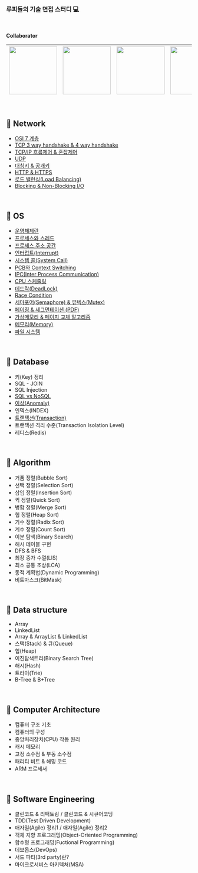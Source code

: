### 루피들의 기술 면접 스터디 💻

<br> 

**Collaborator**

|[<img src="https://user-images.githubusercontent.com/65820741/125305781-9b35d600-e369-11eb-9e9f-68b5ad160e42.png" width="130" height="130">](https://github.com/hammii)| [<img src="https://user-images.githubusercontent.com/65820741/125305961-c1f40c80-e369-11eb-8bf9-4f3af8ea3889.png" width="130" height="130">](https://github.com/Yangheerim) | [<img src="https://user-images.githubusercontent.com/65820741/125306133-e9e37000-e369-11eb-91e9-304b4699e9b5.png" width="130" height="130">](https://github.com/Lee-so-young) | [<img src="https://user-images.githubusercontent.com/65820741/125306360-1d25ff00-e36a-11eb-9498-ab0485a1dd3e.png" width="130" height="130">](https://github.com/haewon-park) |
| :-----------------------------------: | :---------------------------------------: | :-------------------------------------: | :-------------------------------------: |

<br>

## 📌 Network
- [OSI 7 계층](https://github.com/haewon-park/csStudy/blob/main/Network/OSI%207%EA%B3%84%EC%B8%B5.md)
- [TCP 3 way handshake & 4 way handshake](https://github.com/haewon-park/csStudy/blob/main/Network/TCP%203-way%20%26%204-way%20Handshake.md)
- [TCP/IP 흐름제어 & 혼잡제어](https://github.com/haewon-park/csStudy/blob/main/Network/TCP_IP%ED%9D%90%EB%A6%84%EC%A0%9C%EC%96%B4%26%ED%98%BC%EC%9E%A1%EC%A0%9C%EC%96%B4.md)
- [UDP](https://github.com/haewon-park/csStudy/blob/main/Network/UDP.md)
- [대칭키 & 공개키](https://github.com/haewon-park/csStudy/blob/main/Network/%EB%8C%80%EC%B9%AD%ED%82%A4%26%EA%B3%B5%EA%B0%9C%ED%82%A4.md)
- [HTTP & HTTPS](https://github.com/haewon-park/csStudy/blob/9a80476af6e2d605f6be7e7531deb6f810972057/Network/HTTP&HTTPS.md)
- [로드 밸런싱(Load Balancing)](https://github.com/haewon-park/csStudy/blob/main/Network/Load%20Balancing.md)
- [Blocking & Non-Blocking I/O](https://github.com/haewon-park/csStudy/blob/main/Network/Blocking%20%26%20Non-Blocking%20IO.md)

<br>
  
## 📌 OS
- [운영체제란](https://github.com/haewon-park/csStudy/blob/main/OS/%EC%9A%B4%EC%98%81%EC%B2%B4%EC%A0%9C%EB%9E%80%3F.md)
- [프로세스와 스레드](https://github.com/haewon-park/csStudy/blob/main/OS/%ED%94%84%EB%A1%9C%EC%84%B8%EC%8A%A4(Process)%EC%99%80%20%EC%8A%A4%EB%A0%88%EB%93%9C(Thread).md)
- [프로세스 주소 공간](https://github.com/haewon-park/csStudy/blob/main/OS/%ED%94%84%EB%A1%9C%EC%84%B8%EC%8A%A4%20%EC%A3%BC%EC%86%8C%20%EA%B3%B5%EA%B0%84.md)
- [인터럽트(Interrupt)](https://github.com/haewon-park/csStudy/blob/main/OS/%EC%9D%B8%ED%84%B0%EB%9F%BD%ED%8A%B8%20.md)
- [시스템 콜(System Call)](https://github.com/haewon-park/csStudy/blob/5b257ba07925220d9f0c2d533bbdee358511c878/OS/systemCall.md)
- [PCB와 Context Switching](https://github.com/haewon-park/csStudy/blob/main/OS/PCB%EC%99%80%20Context%20Switching.md)
- [IPC(Inter Process Communication)](https://github.com/haewon-park/csStudy/blob/main/OS/IPC.md)
- [CPU 스케줄링](https://github.com/haewon-park/csStudy/blob/main/OS/CPU%20%EC%8A%A4%EC%BC%80%EC%A4%84%EB%A7%81.md)
- [데드락(DeadLock)](https://github.com/haewon-park/csStudy/blob/main/OS/%EB%8D%B0%EB%93%9C%EB%9D%BD(Deadlock).md)
- [Race Condition](https://github.com/haewon-park/csStudy/blob/9719e20415b6c58658e432b74bc02090b21db5c4/OS/Race%20condition.md)
- [세마포어(Semaphore) & 뮤텍스(Mutex)](https://github.com/haewon-park/csStudy/blob/main/OS/%EC%84%B8%EB%A7%88%ED%8F%AC%EC%96%B4(Semaphore)%20%26%20%EB%AE%A4%ED%85%8D%EC%8A%A4(Mutex).md)
- [페이징 & 세그먼테이션 (PDF)](https://github.com/haewon-park/csStudy/blob/main/OS/Paging%EA%B3%BC%20Segmentation.md)
- [가상메모리 & 페이지 교체 알고리즘](https://github.com/haewon-park/csStudy/blob/main/OS/%EA%B0%80%EC%83%81%EB%A9%94%EB%AA%A8%EB%A6%AC%20%26%20%ED%8E%98%EC%9D%B4%EC%A7%80%20%EA%B5%90%EC%B2%B4%20%EC%95%8C%EA%B3%A0%EB%A6%AC%EC%A6%98.md)
- [메모리(Memory)](https://github.com/haewon-park/csStudy/blob/main/OS/%EB%A9%94%EB%AA%A8%EB%A6%AC(Memory).md)
- [파일 시스템](https://github.com/haewon-park/csStudy/blob/679bb0a0ea86cac731466f6d8660b3d80aac6eef/OS/fileSystem.md)

<br>
  
## 📌 Database
- 키(Key) 정리
- SQL - JOIN
- SQL Injection
- [SQL vs NoSQL](https://github.com/haewon-park/csStudy/blob/main/DataBase/SQL%20vs%20NoSQL.md)
- [이상(Anomaly)](https://github.com/haewon-park/csStudy/blob/main/DataBase/%EC%9D%B4%EC%83%81(Anomaly).md)
- 인덱스(INDEX)
- [트랜잭션(Transaction)](https://github.com/haewon-park/csStudy/blob/5187a100f8e37149a2e08b5a2ba4976035bbd051/DataBase/%ED%8A%B8%EB%9E%9C%EC%9E%AD%EC%85%98(Transaction).md)
- 트랜잭션 격리 수준(Transaction Isolation Level)
- 레디스(Redis)

<br>
  
## 📌 Algorithm
- 거품 정렬(Bubble Sort)
- 선택 정렬(Selection Sort)
- 삽입 정렬(Insertion Sort)
- 퀵 정렬(Quick Sort)
- 병합 정렬(Merge Sort)
- 힙 정렬(Heap Sort)
- 기수 정렬(Radix Sort)
- 계수 정렬(Count Sort)
- 이분 탐색(Binary Search)
- 해시 테이블 구현
- DFS & BFS
- 최장 증가 수열(LIS)
- 최소 공통 조상(LCA)
- 동적 계획법(Dynamic Programming)
- 비트마스크(BitMask)

<br>

## 📌 Data structure
- Array
- LinkedList
- Array & ArrayList & LinkedList
- 스택(Stack) & 큐(Queue)
- 힙(Heap)
- 이진탐색트리(Binary Search Tree)
- 해시(Hash)
- 트라이(Trie)
- B-Tree & B+Tree

<br>

## 📌 Computer Architecture
- 컴퓨터 구조 기초
- 컴퓨터의 구성
- 중앙처리장치(CPU) 작동 원리
- 캐시 메모리
- 고정 소수점 & 부동 소수점
- 패리티 비트 & 해밍 코드
- ARM 프로세서

<br>

## 📌 Software Engineering
- 클린코드 & 리팩토링 / 클린코드 & 시큐어코딩
- TDD(Test Driven Development)
- 애자일(Agile) 정리1 / 애자일(Agile) 정리2
- 객체 지향 프로그래밍(Object-Oriented Programming)
- 함수형 프로그래밍(Fuctional Programming)
- 데브옵스(DevOps)
- 서드 파티(3rd party)란?
- 마이크로서비스 아키텍처(MSA)

